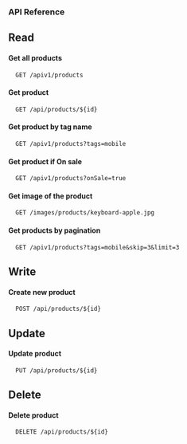 ### API Reference

## Read

#### Get all products

```http
  GET /apiv1/products
```

#### Get product

```http
  GET /api/products/${id}
```
#### Get product by tag name

```http
  GET /apiv1/products?tags=mobile
```

#### Get product if On sale

```http
  GET /apiv1/products?onSale=true
```

#### Get image of the product

```http
  GET /images/products/keyboard-apple.jpg
```
#### Get products by pagination

```http
  GET /apiv1/products?tags=mobile&skip=3&limit=3
```

## Write
#### Create new product

```http
  POST /api/products/${id}
```

## Update
#### Update product

```http
  PUT /api/products/${id}
```

## Delete

#### Delete product

```http
  DELETE /api/products/${id}
```

